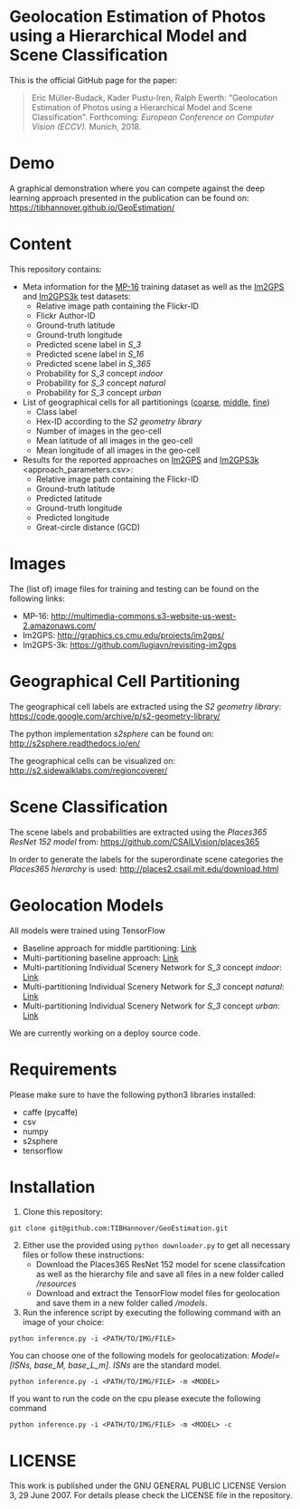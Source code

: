 # Geolocation Estimation of Photos using a Hierarchical Model and Scene Classification
This is the official GitHub page for the paper:

> Eric Müller-Budack, Kader Pustu-Iren, Ralph Ewerth:
"Geolocation Estimation of Photos using a Hierarchical Model and Scene Classification".
Forthcoming: *European Conference on Computer Vision (ECCV).* Munich, 2018.

# Demo

A graphical demonstration where you can compete against the deep learning approach presented in the publication can be found on: https://tibhannover.github.io/GeoEstimation/

# Content

This repository contains:
* Meta information for the
[MP-16](https://github.com/TIBHannover/GeoEstimation/releases/download/v1.0/mp16_places365.csv)
training dataset as well as the [Im2GPS](meta/im2gps_places365.csv) and
[Im2GPS3k](meta/im2gps3k_places365.csv) test datasets:
    - Relative image path containing the Flickr-ID
    - Flickr Author-ID
    - Ground-truth latitude
    - Ground-truth longitude
    - Predicted scene label in *S_3*
    - Predicted scene label in *S_16*
    - Predicted scene label in *S_365*
    - Probability for *S_3* concept *indoor*
    - Probability for *S_3* concept *natural*
    - Probability for *S_3* concept *urban*
* List of geographical cells for all partitionings
([coarse](geo-cells/cells_50_5000.csv),
[middle](geo-cells/cells_50_2000.csv),
[fine](geo-cells/cells_50_1000.csv))
    - Class label
    - Hex-ID according to the *S2 geometry library*
    - Number of images in the geo-cell
    - Mean latitude of all images in the geo-cell
    - Mean longitude of all images in the geo-cell
* Results for the reported approaches on [Im2GPS](results/im2gps) and [Im2GPS3k](results/im2gps3k) <approach_parameters.csv>:
    - Relative image path containing the Flickr-ID
    - Ground-truth latitude
    - Predicted latitude
    - Ground-truth longitude
    - Predicted longitude
    - Great-circle distance (GCD)

# Images

The (list of) image files for training and testing can be found on the following links:
* MP-16: http://multimedia-commons.s3-website-us-west-2.amazonaws.com/
* Im2GPS: http://graphics.cs.cmu.edu/projects/im2gps/
* Im2GPS-3k: https://github.com/lugiavn/revisiting-im2gps

# Geographical Cell Partitioning

The geographical cell labels are extracted using the *S2 geometry library*:
https://code.google.com/archive/p/s2-geometry-library/

The python implementation *s2sphere* can be found on:
http://s2sphere.readthedocs.io/en/

The geographical cells can be visualized on:
http://s2.sidewalklabs.com/regioncoverer/

# Scene Classification

The scene labels and probabilities are extracted using the *Places365 ResNet 152 model* from:
https://github.com/CSAILVision/places365

In order to generate the labels for the superordinate scene categories the *Places365 hierarchy* is used:
http://places2.csail.mit.edu/download.html

# Geolocation Models

All models were trained using TensorFlow

* Baseline approach for middle partitioning: [Link](https://github.com/TIBHannover/GeoEstimation/releases/download/v1.0/base_L_m.tar.gz)
* Multi-partitioning baseline approach: [Link](https://github.com/TIBHannover/GeoEstimation/releases/download/v1.0/base_M.tar.gz)
* Multi-partitioning Individual Scenery Network for *S_3* concept *indoor*: [Link](https://github.com/TIBHannover/GeoEstimation/releases/download/v1.0/ISN_M_indoor.tar.gz)
* Multi-partitioning Individual Scenery Network for *S_3* concept *natural*: [Link](https://github.com/TIBHannover/GeoEstimation/releases/download/v1.0/ISN_M_natural.tar.gz)
* Multi-partitioning Individual Scenery Network for *S_3* concept *urban*: [Link](https://github.com/TIBHannover/GeoEstimation/releases/download/v1.0/ISN_M_urban.tar.gz)

We are currently working on a deploy source code.

# Requirements
Please make sure to have the following python3 libraries installed:
* caffe (pycaffe)
* csv
* numpy
* s2sphere
* tensorflow


# Installation
1. Clone this repository:
```
git clone git@github.com:TIBHannover/GeoEstimation.git
```
2. Either use the provided using ```python downloader.py``` to get all necessary files or follow these instructions:
    * Download the Places365 ResNet 152 model for scene classifcation as well as the hierarchy file and save all files in a new folder called */resources*
    * Download and extract the TensorFlow model files for geolocation and save them in a new folder called */models*.
3. Run the inference script by executing the following command with an image of your choice:
```
python inference.py -i <PATH/TO/IMG/FILE>
```
You can choose one of the following models for geolocatization: *Model=[ISNs, base_M, base_L_m]*. *ISNs* are the standard model.
```
python inference.py -i <PATH/TO/IMG/FILE> -m <MODEL>
```
If you want to run the code on the cpu please execute the following command
```
python inference.py -i <PATH/TO/IMG/FILE> -m <MODEL> -c
```

# LICENSE

This work is published under the GNU GENERAL PUBLIC LICENSE Version 3, 29 June 2007. For details please check the
LICENSE file in the repository.
